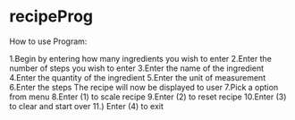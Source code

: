 # recipeProg

How to use Program: 

1.Begin by entering how many ingredients you wish to enter
2.Enter the number of steps you wish to enter
3.Enter the name of the ingredient
4.Enter the quantity of the ingredient
5.Enter the unit of measurement
6.Enter the steps
The recipe will now be displayed to user
7.Pick a option from menu
8.Enter (1) to scale recipe
9.Enter (2) to reset recipe
10.Enter (3) to clear and start over
11.) Enter (4) to exit
